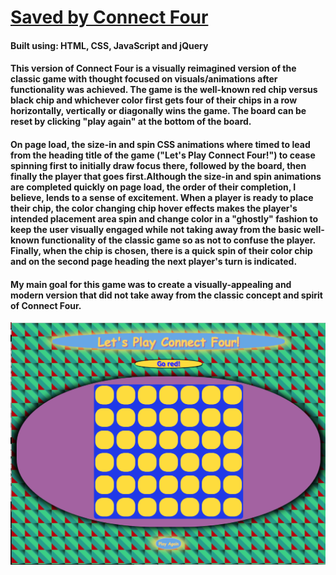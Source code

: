 # [Saved by Connect Four](https://github.com/amitzed/amitzed.github.io)

#### Built using: HTML, CSS, JavaScript and jQuery

#### This version of Connect Four is a visually reimagined version of the classic game with thought focused on visuals/animations after functionality was achieved. The game is the well-known red chip versus black chip and whichever color first gets four of their chips in a row horizontally, vertically or diagonally wins the game. The board can be reset by clicking "play again" at the bottom of the board.  

#### On page load, the size-in and spin CSS animations where timed to lead from the heading title of the game ("Let's Play Connect Four!") to cease spinning first to initially draw focus there, followed by the board, then finally the player that goes first.Although the size-in and spin animations are completed quickly on page load, the order of their completion, I believe, lends to a sense of excitement. When a player is ready to place their chip, the color changing chip hover effects makes the player's intended placement area spin and change color in a "ghostly" fashion to keep the user visually engaged while not taking away from the basic well-known functionality of the classic game so as not to confuse the player. Finally, when the chip is chosen, there is a quick spin of their color chip and on the second page heading the next player's turn is indicated.

#### My main goal for this game was to create a visually-appealing and modern version that did not take away from the classic concept and spirit of Connect Four.

<p align="center">
  <img src="Project 1 Screen Shot .png" width="850" title="hover text">
</p>

